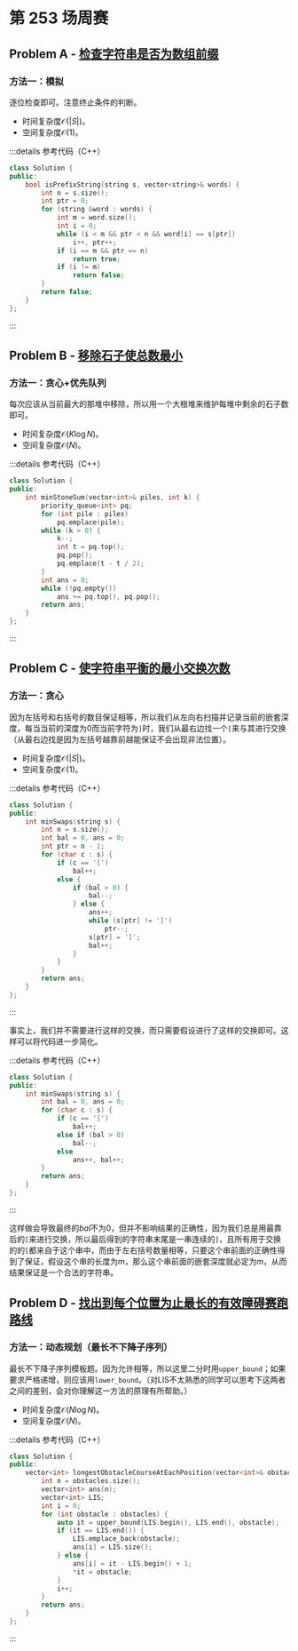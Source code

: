 # 第 253 场周赛

## Problem A - [检查字符串是否为数组前缀](https://leetcode.cn/problems/check-if-string-is-a-prefix-of-array/)

### 方法一：模拟

逐位检查即可。注意终止条件的判断。

- 时间复杂度$\mathcal{O}(|S|)$。
- 空间复杂度$\mathcal{O}(1)$。

:::details 参考代码（C++）

```cpp
class Solution {
public:
    bool isPrefixString(string s, vector<string>& words) {
        int n = s.size();
        int ptr = 0;
        for (string &word : words) {
            int m = word.size();
            int i = 0;
            while (i < m && ptr < n && word[i] == s[ptr])
                i++, ptr++;
            if (i == m && ptr == n)
                return true;
            if (i != m)
                return false;
        }
        return false;
    }
};
```

:::

## Problem B - [移除石子使总数最小](https://leetcode.cn/problems/remove-stones-to-minimize-the-total/)

### 方法一：贪心+优先队列

每次应该从当前最大的那堆中移除，所以用一个大根堆来维护每堆中剩余的石子数即可。

- 时间复杂度$\mathcal{O}(K\log N)$。
- 空间复杂度$\mathcal{O}(N)$。

:::details 参考代码（C++）

```cpp
class Solution {
public:
    int minStoneSum(vector<int>& piles, int k) {
        priority_queue<int> pq;
        for (int pile : piles)
            pq.emplace(pile);
        while (k > 0) {
            k--;
            int t = pq.top();
            pq.pop();
            pq.emplace(t - t / 2);
        }
        int ans = 0;
        while (!pq.empty())
            ans += pq.top(), pq.pop();
        return ans;
    }
};
```

:::

## Problem C - [使字符串平衡的最小交换次数](https://leetcode.cn/problems/minimum-number-of-swaps-to-make-the-string-balanced/)

### 方法一：贪心

因为左括号和右括号的数目保证相等，所以我们从左向右扫描并记录当前的嵌套深度，每当当前的深度为$0$而当前字符为`]`时，我们从最右边找一个`[`来与其进行交换（从最右边找是因为左括号越靠前越能保证不会出现非法位置）。

- 时间复杂度$\mathcal{O}(|S|)$。
- 空间复杂度$\mathcal{O}(1)$。

:::details 参考代码（C++）

```cpp
class Solution {
public:
    int minSwaps(string s) {
        int n = s.size();
        int bal = 0, ans = 0;
        int ptr = n - 1;
        for (char c : s) {
            if (c == '[')
                bal++;
            else {
                if (bal > 0) {
                    bal--;
                } else {
                    ans++;
                    while (s[ptr] != '[')
                        ptr--;
                    s[ptr] = ']';
                    bal++;
                }
            }
        }
        return ans;
    }
};
```

:::

事实上，我们并不需要进行这样的交换，而只需要假设进行了这样的交换即可。这样可以将代码进一步简化。

:::details 参考代码（C++）

```cpp
class Solution {
public:
    int minSwaps(string s) {
        int bal = 0, ans = 0;
        for (char c : s) {
            if (c == '[')
                bal++;
            else if (bal > 0)
                bal--;
            else
                ans++, bal++;
        }
        return ans;
    }
};
```

:::

这样做会导致最终的$bal$不为$0$，但并不影响结果的正确性，因为我们总是用最靠后的`[`来进行交换，所以最后得到的字符串末尾是一串连续的`]`，且所有用于交换的的`[`都来自于这个串中，而由于左右括号数量相等，只要这个串前面的正确性得到了保证，假设这个串的长度为$m$，那么这个串前面的嵌套深度就必定为$m$，从而结果保证是一个合法的字符串。

## Problem D - [找出到每个位置为止最长的有效障碍赛跑路线](https://leetcode.cn/problems/find-the-longest-valid-obstacle-course-at-each-position/)

### 方法一：动态规划（最长不下降子序列）

最长不下降子序列模板题。因为允许相等，所以这里二分时用`upper_bound`；如果要求严格递增，则应该用`lower_bound`。（对LIS不太熟悉的同学可以思考下这两者之间的差别，会对你理解这一方法的原理有所帮助。）

- 时间复杂度$\mathcal{O}(N\log N)$。
- 空间复杂度$\mathcal{O}(N)$。

:::details 参考代码（C++）

```cpp
class Solution {
public:
    vector<int> longestObstacleCourseAtEachPosition(vector<int>& obstacles) {
        int n = obstacles.size();
        vector<int> ans(n);
        vector<int> LIS;
        int i = 0;
        for (int obstacle : obstacles) {
            auto it = upper_bound(LIS.begin(), LIS.end(), obstacle);
            if (it == LIS.end()) {
                LIS.emplace_back(obstacle);
                ans[i] = LIS.size();
            } else {
                ans[i] = it - LIS.begin() + 1;
                *it = obstacle;
            }
            i++;
        }
        return ans;
    }
};
```

:::
